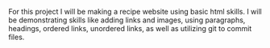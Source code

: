 For this project I will be making a recipe website using basic html skills.
I will be demonstrating skills like adding links and images, using
paragraphs, headings, ordered links, unordered links, as well as utilizing
git to commit files. 
